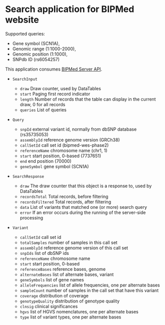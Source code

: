 # Search application for BIPMed website

Supported queries:

- Gene symbol (SCN1A),
- Genomic range (1:1000-2000),
- Genomic position (1:1000),
- SNPdb ID (rs6054257)

This application consumes [BIPMed Server API](https://github.com/bipmed/bipmed-server).

- `SearchInput`
    - `draw` Draw counter, used by DataTables
    - `start` Paging first record indicator
    - `length` Number of records that the table can display in the current draw, 0 for all records
    - `queries` List of queries
- `Query`
    - `snpId` external variant id, normally from dbSNP database (rs35735053)
    - `assemblyId` reference genome version (GRCh38)
    - `callSetId` call set id (bipmed-wes-phase2)
    - `referenceName` chromosome name (chr1, 1)
    - `start` start position, 0-based (7737651)
    - `end` end position (70000)
    - `geneSymbol` gene symbol (SCN1A)
    
- `SearchResponse`
    - `draw` The draw counter that this object is a response to, used by DataTables
    - `recordsTotal` Total records, before filtering
    - `recordsFiltered` Total records, after filtering
    - `data` List of variants that matched one (or more) search query
    - `error` If an error occurs during the running of the server-side processing
- `Variant`
    - `callSetId` call set id
    - `totalSamples` number of samples in this call set
    - `assemblyId` reference genome version of this call set
    - `snpIds` list of dbSNP ids
    - `referenceName` chromosome name
    - `start` start position, 0-based
    - `referenceBases` reference bases, genome
    - `alternateBases` list of alternate bases, variant
    - `geneSymbols` list of gene names
    - `alleleFrequencies` list of allele frequencies, one per alternate bases
    - `sampleCount` number of samples in the call set that have this variant
    - `coverage` distribution of coverage
    - `genotypeQuality` distribution of genotype quality
    - `clnsig` clinical significances
    - `hgvs` list of HGVS nomenclatures, one per alternate bases
    - `type` list of variant types, one per alternate bases